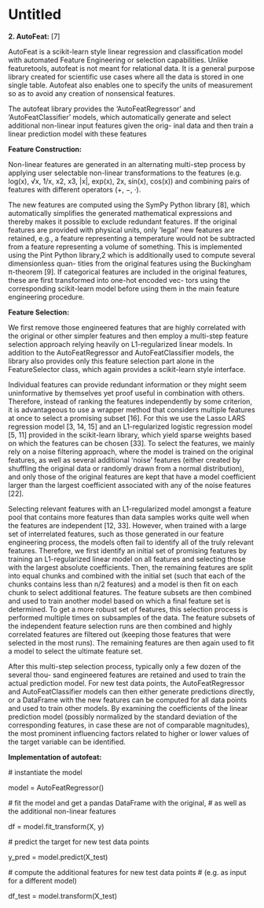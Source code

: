 # Untitled

**2. AutoFeat:** \[7\]

AutoFeat is a scikit-learn style linear regression and classification model with automated Feature Engineering or selection capabilities. Unlike featuretools, autofeat is not meant for relational data. It is a general purpose library created for scientific use cases where all the data is stored in one single table. Autofeat also enables one to specify the units of measurement so as to avoid any creation of nonsensical features.

The autofeat library provides the ‘AutoFeatRegressor’ and ‘AutoFeatClassifier’ models, which automatically generate and select additional non-linear input features given the orig- inal data and then train a linear prediction model with these features

**Feature Construction:**

Non-linear features are generated in an alternating multi-step process by applying user selectable non-linear transformations to the features \(e.g. log\(x\), √x, 1/x, x2, x3, \|x\|, exp\(x\), 2x, sin\(x\), cos\(x\)\) and combining pairs of features with different operators \(+, −, ·\).

The new features are computed using the SymPy Python library \[8\], which automatically simplifies the generated mathematical expressions and thereby makes it possible to exclude redundant features. If the original features are provided with physical units, only ‘legal’ new features are retained, e.g., a feature representing a temperature would not be subtracted from a feature representing a volume of something. This is implemented using the Pint Python library,2 which is additionally used to compute several dimensionless quan- tities from the original features using the Buckingham π-theorem \[9\]. If categorical features are included in the original features, these are first transformed into one-hot encoded vec- tors using the corresponding scikit-learn model before using them in the main feature engineering procedure.

**Feature Selection:**

We first remove those engineered features that are highly correlated with the original or other simpler features and then employ a multi-step feature selection approach relying heavily on L1-regularized linear models. In addition to the AutoFeatRegressor and AutoFeatClassifier models, the library also provides only this feature selection part alone in the FeatureSelector class, which again provides a scikit-learn style interface.

Individual features can provide redundant information or they might seem uninformative by themselves yet proof useful in combination with others. Therefore, instead of ranking the features independently by some criterion, it is advantageous to use a wrapper method that considers multiple features at once to select a promising subset \[16\]. For this we use the Lasso LARS regression model \[3, 14, 15\] and an L1-regularized logistic regression model \[5, 11\] provided in the scikit-learn library, which yield sparse weights based on which the features can be chosen \[33\]. To select the features, we mainly rely on a noise filtering approach, where the model is trained on the original features, as well as several additional ‘noise’ features \(either created by shuffling the original data or randomly drawn from a normal distribution\), and only those of the original features are kept that have a model coefficient larger than the largest coefficient associated with any of the noise features \[22\].

Selecting relevant features with an L1-regularized model amongst a feature pool that contains more features than data samples works quite well when the features are independent \[12, 33\]. However, when trained with a large set of interrelated features, such as those generated in our feature engineering process, the models often fail to identify all of the truly relevant features. Therefore, we first identify an initial set of promising features by training an L1-regularized linear model on all features and selecting those with the largest absolute coefficients. Then, the remaining features are split into equal chunks and combined with the initial set \(such that each of the chunks contains less than n/2 features\) and a model is then fit on each chunk to select additional features. The feature subsets are then combined and used to train another model based on which a final feature set is determined. To get a more robust set of features, this selection process is performed multiple times on subsamples of the data. The feature subsets of the independent feature selection runs are then combined and highly correlated features are filtered out \(keeping those features that were selected in the most runs\). The remaining features are then again used to fit a model to select the ultimate feature set.

After this multi-step selection process, typically only a few dozen of the several thou- sand engineered features are retained and used to train the actual prediction model. For new test data points, the AutoFeatRegressor and AutoFeatClassifier models can then either generate predictions directly, or a DataFrame with the new features can be computed for all data points and used to train other models. By examining the coefficients of the linear prediction model \(possibly normalized by the standard deviation of the corresponding features, in case these are not of comparable magnitudes\), the most prominent influencing factors related to higher or lower values of the target variable can be identified.

**Implementation of autofeat:**

\# instantiate the model

model = AutoFeatRegressor\(\)

\# fit the model and get a pandas DataFrame with the original, \# as well as the additional non-linear features

df = model.fit\_transform\(X, y\)

\# predict the target for new test data points

y\_pred = model.predict\(X\_test\)

\# compute the additional features for new test data points \# \(e.g. as input for a different model\)

df\_test = model.transform\(X\_test\)

